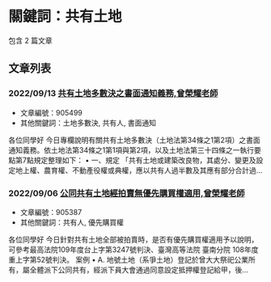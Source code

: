 # 關鍵詞：共有土地

包含 2 篇文章

## 文章列表

### 2022/09/13 [共有土地多數決之書面通知義務,曾榮耀老師](../../articles/905499_%E5%85%B1%E6%9C%89%E5%9C%9F%E5%9C%B0%E5%A4%9A%E6%95%B8%E6%B1%BA%E4%B9%8B%E6%9B%B8%E9%9D%A2%E9%80%9A%E7%9F%A5%E7%BE%A9%E5%8B%99%2C%E6%9B%BE%E6%A6%AE%E8%80%80%E8%80%81%E5%B8%AB.md)
- 文章編號：905499
- 其他關鍵詞：土地多數決, 共有人, 書面通知

各位同學好 今日專欄說明有關共有土地多數決（土地法第34條之1第2項）之書面通知義務。依土地法第34條之1第1項與第2項，以及土地法第三十四條之一執行要點第7點規定整理如下： • 一、規定 「共有土地或建築改良物，其處分、變更及設定地上權、農育權、不動產役權或典權，應以共有人過半數及其應有部分合計過...

### 2022/09/06 [公同共有土地經拍賣無優先購買權適用,曾榮耀老師](../../articles/905387_%E5%85%AC%E5%90%8C%E5%85%B1%E6%9C%89%E5%9C%9F%E5%9C%B0%E7%B6%93%E6%8B%8D%E8%B3%A3%E7%84%A1%E5%84%AA%E5%85%88%E8%B3%BC%E8%B2%B7%E6%AC%8A%E9%81%A9%E7%94%A8%2C%E6%9B%BE%E6%A6%AE%E8%80%80%E8%80%81%E5%B8%AB.md)
- 文章編號：905387
- 其他關鍵詞：共有人, 優先購買權

各位同學好 今日針對共有土地全部被拍賣時，是否有優先購買權適用予以說明，可參考最高法院109年度台上字第3247號判決、臺灣高等法院 臺南分院 108年度重上字第52號判決。 案例 • A. 地號土地（系爭土地）登記於曾大大祭祀公業所有，屬全體派下公同共有，經派下員大會通過同意設定抵押權登記給甲，後...

